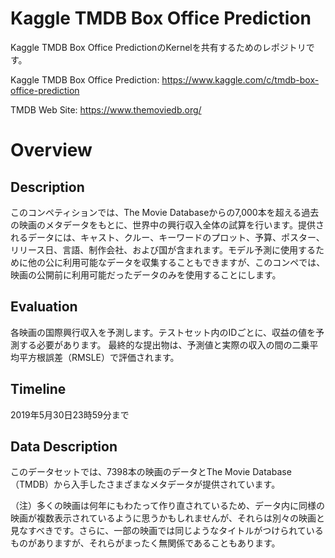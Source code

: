 # Kaggle TMDB Box Office Prediction

Kaggle TMDB Box Office PredictionのKernelを共有するためのレポジトリです。

Kaggle TMDB Box Office Prediction: https://www.kaggle.com/c/tmdb-box-office-prediction

TMDB Web Site: https://www.themoviedb.org/

# Overview

## Description

このコンペティションでは、The Movie Databaseからの7,000本を超える過去の映画のメタデータをもとに、世界中の興行収入全体の試算を行います。提供されるデータには、キャスト、クルー、キーワードのプロット、予算、ポスター、リリース日、言語、制作会社、および国が含まれます。モデル予測に使用するために他の公に利用可能なデータを収集することもできますが、このコンペでは、映画の公開前に利用可能だったデータのみを使用することにします。

## Evaluation

各映画の国際興行収入を予測します。テストセット内のIDごとに、収益の値を予測する必要があります。
最終的な提出物は、予測値と実際の収入の間の二乗平均平方根誤差（RMSLE）で評価されます。

## Timeline

2019年5月30日23時59分まで

## Data Description

このデータセットでは、7398本の映画のデータとThe Movie Database（TMDB）から入手したさまざまなメタデータが提供されています。

（注）多くの映画は何年にもわたって作り直されているため、データ内に同様の映画が複数表示されているように思うかもしれませんが、それらは別々の映画と見なすべきです。さらに、一部の映画では同じようなタイトルがつけられているものがありますが、それらがまったく無関係であることもあります。
